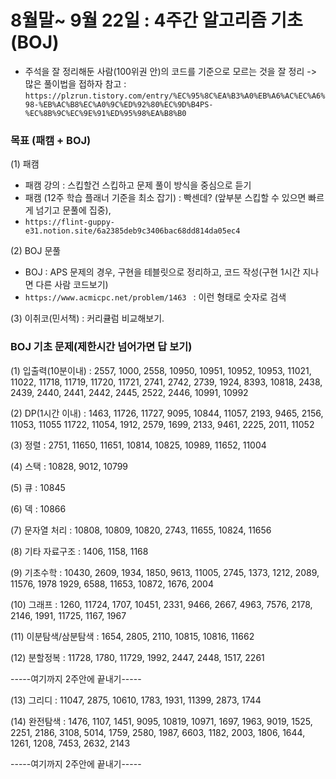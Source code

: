 # 8월말~ 9월 22일 : 4주간 알고리즘 기초 (BOJ) 
- 주석을 잘 정리해둔 사람(100위권 안)의 코드를 기준으로 모르는 것을 잘 정리 -> 많은 풀이법을 접하자
참고 : `https://plzrun.tistory.com/entry/%EC%95%8C%EA%B3%A0%EB%A6%AC%EC%A6%98-%EB%AC%B8%EC%A0%9C%ED%92%80%EC%9D%B4PS-%EC%8B%9C%EC%9E%91%ED%95%98%EA%B8%B0`

### 목표 (패캠 + BOJ)
(1) 패캠
- 패캠 강의 : 스킵할건 스킵하고 문제 풀이 방식을 중심으로 듣기
- 패캠 (12주 학습 플래너 기준을 최소 잡기) : 빡센데? (앞부분 스킵할 수 있으면 빠르게 넘기고 문풀에 집중), 
- ` https://flint-guppy-e31.notion.site/6a2385deb9c3406bac68dd814da05ec4 `
    
(2) BOJ 문풀
- BOJ :  APS 문제의 경우, 구현을 테블릿으로 정리하고, 코드 작성(구현 1시간 지나면 다른 사람 코드보기)
- `https://www.acmicpc.net/problem/1463 ` : 이런 형태로 숫자로 검색

(3) 이취코(민서책) : 커리큘럼 비교해보기.


### BOJ 기초 문제(제한시간 넘어가면 답 보기)

(1) 입출력(10분이내) : 2557, 1000, 2558, 10950, 10951, 10952, 10953, 11021, 11022, 11718, 11719, 11720, 11721, 2741, 2742, 2739, 1924, 8393, 10818, 2438, 2439, 2440, 2441, 2442, 2445, 2522, 2446, 10991, 10992

(2)  DP(1시간 이내) : 1463, 11726, 11727, 9095, 10844, 11057, 2193, 9465, 2156, 11053, 11055 11722, 11054, 1912, 2579, 1699, 2133, 9461, 2225, 2011, 11052

(3) 정렬 : 2751, 11650, 11651, 10814, 10825, 10989, 11652, 11004

(4) 스택 : 10828, 9012, 10799

(5) 큐 : 10845

(6) 덱 : 10866 

(7) 문자열 처리 : 10808, 10809, 10820, 2743, 11655, 10824, 11656

(8) 기타 자료구조 : 1406, 1158, 1168

(9) 기초수학 : 10430, 2609, 1934, 1850, 9613, 11005, 2745, 1373, 1212, 2089, 11576, 1978 1929, 6588, 11653, 10872, 1676, 2004

(10) 그래프 : 1260, 11724, 1707, 10451, 2331, 9466, 2667, 4963, 7576, 2178, 2146, 1991, 11725, 1167, 1967

(11) 이분탐색/삼분탐색 : 1654, 2805, 2110, 10815, 10816, 11662

(12) 분할정복 : 11728, 1780, 11729, 1992, 2447, 2448, 1517, 2261

-----여기까지 2주안에 끝내기-----

(13) 그리디 : 11047, 2875, 10610, 1783, 1931, 11399, 2873, 1744

(14) 완전탐색 : 1476, 1107, 1451, 9095, 10819, 10971, 1697, 1963, 9019, 1525, 2251, 2186, 3108, 5014, 1759, 2580, 1987, 6603, 1182, 2003, 1806, 1644, 1261, 1208, 7453, 2632, 2143

-----여기까지 2주안에 끝내기-----
